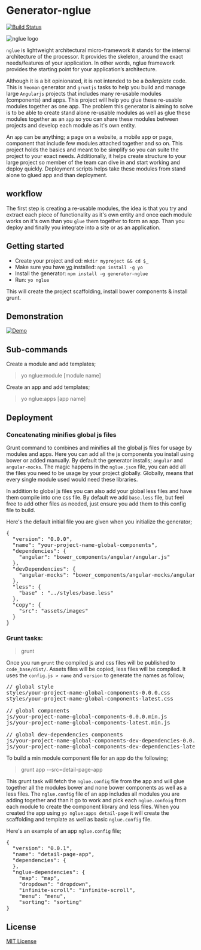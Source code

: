 # Generator-nglue
[![Build Status](https://secure.travis-ci.org/eladelrom/generator-nglue.png?branch=master)](https://travis-ci.org/eladelrom/generator-nglue)

![nglue logo](https://raw.github.com/EladElrom/poet/ei-pages/effectiveidea/public/images/nglue-logo-small.jpg)

`nglue` is lightweight architectural micro-framework it stands for the internal architecture of the processor. It provides the skeleton, around the exact needs/features of your application. In other words, nglue framework provides the starting point for your application’s architecture.

Although it is a bit opinionated, it is not intended to be a *boilerplate* code.  This is `Yeoman` generator and `gruntjs` tasks to help you build and manage large `Angularjs` projects that includes many re-usable modules (components) and apps.  This project will help you glue these re-usable modules together as one app.
The problem this generator is aiming to solve is to be able to create stand alone re-usable modules as well as glue these modules together as an `app` so you can share these modules between projects and develop each module as it's own entity.

An `app` can be anything; a page on a website, a mobile app or page, component that include few modules attached together and so on.  This project holds the basics and meant to be simplify so you can suite the project to your exact needs. Additionally, it helps create structure to your large project so member of the team can dive in and start working and deploy quickly.
Deployment scripts helps take these modules from stand alone to glued app and than deployment.

## workflow

The first step is creating a re-usable modules, the idea is that you try and extract each piece of functionality as it's own entity
and once each module works on it's own than you `glue` them together to form an app.  Than you deploy and finally you integrate into a site or as an application.

## Getting started
- Create your project and cd: `mkdir myproject && cd $_`
- Make sure you have [yo](https://github.com/yeoman/yo) installed:
    `npm install -g yo`
- Install the generator: `npm install -g generator-nglue`
- Run: `yo nglue`

This will create the project scaffolding, install bower components & install grunt.

## Demonstration

[![Demo](https://raw.github.com/EladElrom/poet/ei-pages/effectiveidea/public/images/nglue-asciiio.jpg)](http://ascii.io/a/4165/)

## Sub-commands

Create a module and add templates;

> yo nglue:module [module name]

Create an app and add templates;

> yo nglue:apps [app name]

## Deployment

### Concatenating minifies global js files

Grunt command to combines and minifies all the global js files for usage by modules and apps.  Here you can add all the js components you install using bower or added manually.  By default the generator installs; `angular` and `angular-mocks`.
The magic happens in the `nglue.json` file, you can add all the files you need to be usage by your project globally.  Globally, means that every single module used would need these libraries.

In addition to global js files you can also add your global less files and have them compile into one css file.  By default we add `base.less` file, but feel free to add other files as needed, just ensure you add them to this config file to build.

Here's the default initial file you are given when you initialize the generator;

<pre>
{
  "version": "0.0.0",
  "name": "your-project-name-global-components",
  "dependencies": {
    "angular": "bower_components/angular/angular.js"
  },
  "devDependencies": {
    "angular-mocks": "bower_components/angular-mocks/angular-mocks.js"
  },
  "less": {
    "base" : "../styles/base.less"
  },
  "copy": {
    "src": "assets/images"
  }
}
</pre>

### Grunt tasks:

>grunt

Once you run `grunt` the compiled js and css files will be published to `code_base/dist/`.  Assets files will be copied, less files will be compiled.
It uses the `config.js > name` and `version` to generate the names as follow;

<pre>
// global style
styles/your-project-name-global-components-0.0.0.css
styles/your-project-name-global-components-latest.css

// global components
js/your-project-name-global-components-0.0.0.min.js
js/your-project-name-global-components-latest.min.js

// global dev-dependencies components
js/your-project-name-global-components-dev-dependencies-0.0.0.min.js
js/your-project-name-global-components-dev-dependencies-latest.min.js
</pre>

To build a min module component file for an app do the following;

> grunt app --src=detail-page-app

This grunt task will fetch the `nglue.config` file from the app and will glue together all the modules bower and none bower components as well as a less files.
The `nglue.config` file of an app includes all modules you are adding together and than it go to work and pick each `nglue.confoig` from each module to create the component
library and less files.  When you created the app using `yo nglue:apps detail-page` it will create the scaffolding and template as well as basic `nglue.config` file.

Here's an example of an app `nglue.config` file;

<pre>
{
  "version": "0.0.1",
  "name": "detail-page-app",
  "dependencies": {
  },
  "nglue-dependencies": {
    "map": "map",
    "dropdown": "dropdown",
    "infinite-scroll": "infinite-scroll",
    "menu": "menu",
    "sorting": "sorting"
}
</pre>

## License
[MIT License](http://en.wikipedia.org/wiki/MIT_License)
